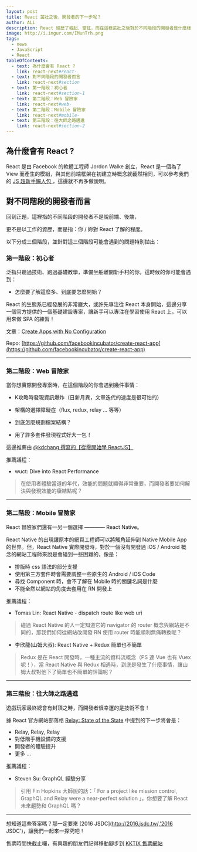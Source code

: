 ```yaml
---
layout: post
title: React 茁壯之後，開發者的下一步呢？
author: ALi
description: React 經歷了崛起、當紅，而在這樣茁壯之後對於不同階段的開發者是什麼樣的挑戰？
image: http://i.imgur.com/IMunTrh.png
tags:
  - news
  - JavaScript
  - React
tableOfContents:
  - text: 為什麼會有 React ?
    link: react-next#react-
  - text: 對不同階段的開發者而言
    link: react-next#section
  - text: 第一階段：初心者
    link: react-next#section-1
  - text: 第二階段：Web 冒險家
    link: react-next#web-
  - text: 第二階段：Mobile 冒險家
    link: react-next#mobile-
  - text: 第三階段：往大師之路邁進
    link: react-next#section-2
---
```


## 為什麼會有 React ?

React 是由 Facebook 的軟體工程師 Jordon Walke 創立，React 是一個為了 View 而產生的模組，與其他前端框架在初建立時概念就截然相同，可以參考我們的 [JS 超新手懶人包
](http://blog.jsdc.tw/2016/08/21/jsdc2016-beginner-pack)，這邊就不再多做說明。


## 對不同階段的開發者而言

回到正題，這裡指的不同階段的開發者不是說前端、後端，

更不是以工作的資歷，而是指：你 / 妳對 React 了解的程度。

以下分成三個階段，並針對這三個階段可能會遇到的問題特別拋出：


### 第一階段：初心者

泛指只聽過技術、跑過基礎教學，準備坐船離開新手村的你，這時候的你可能會遇到：

- 怎麼要了解這麼多、到底要怎麼開始？

React 的生態系已經發展的非常龐大，或許先專注從 React 本身開始，這邊分享一個官方提供的一個基礎建設專案，讓新手可以專注在學習使用 React 上，可以用來做 SPA 的練習！

文章：[Create Apps with No Configuration](https://facebook.github.io/react/blog/2016/07/22/create-apps-with-no-configuration.html)

Repo: [https://github.com/facebookincubator/create-react-app](https://github.com/facebookincubator/create-react-app)

- - - -

### 第二階段：Web 冒險家

當你想實際開發專案時，在這個階段的你會遇到幾件事情：

  - K攻略時發現資訊爆炸（日新月異，文章迭代的速度是很可怕的）

  - 架構的選擇障礙症（flux, redux, relay ... 等等）

  - 到底怎麼規劃檔案結構？

  - 用了許多套件發現程式好大一包！


這邊推薦由 [@kdchang 撰寫的【從零開始學 ReactJS】](https://www.gitbook.com/book/kdchang/react101/details)


推薦議程：

- wuct: Dive into React Performance

> 在使用者體驗當道的年代，效能的問題就顯得非常重要，而開發者要如何解決與發現效能的癥結點呢？

- - - -

### 第二階段：Mobile 冒險家

React 冒險家們還有一另一個選擇 ———— React Native。

React Native 的出現讓原本的網頁工程師可以將觸角延伸到 Native Mobile App 的世界。但，React Native 實際開發時，對於一個沒有開發過 iOS / Android 概念的網站工程師來說是會碰到一些困難的，像是：

- 排版時 css 語法的部分支援
- 使用第三方套件時會需要調整一些原生的 Android / iOS Code
- 尋找 Component 時，會不了解在 Mobile 時的關鍵名詞是什麼
- 不能全然以網站的角度去套用在 RN 開發上

推薦議程：

- Tomas Lin: React Native - dispatch route like web uri

> 碰過 React Native 的人一定知道它的 navigator 的 router 概念與網站是不同的，那我們如何從網站改開發 RN 使用 router 時能順利無痛轉換呢？


- 李欣龍(山姆大叔): React Native + Redux 簡單也不簡單

> Redux 是在 React 開發時，一種主流的資料流概念（PS 連 Vue 也有 Vuex 呢！），當 React Native 與 Redux 相遇時，到底是發生了什麼事情，讓山姆大叔對他下了簡單也不簡單的評論呢？

- - - -


### 第三階段：往大師之路邁進

遊戲玩家最終總會有封頂之時，而開發者很幸運的是技術不會！

據 React 官方網站部落格 [Relay: State of the State](https://facebook.github.io/react/blog/2016/08/05/relay-state-of-the-state.html#whats-next) 中提到的下一步將會是：

- Relay, Relay, Relay
- 對低階手機設備的支援
- 開發者的體驗提升
- 更多 ...

推薦議程：

- Steven Su: GraphQL 經驗分享

> 引用 Fin Hopkins 大師說的話：「 For a project like mission control, GraphQL and Relay were a near-perfect solution 」，你想要了解 React 未來趨勢和 GraphQL 嗎？

- - - -

想知道這些答案嗎？那一定要來 [2016 JSDC](http://2016.jsdc.tw/,'2016 JSDC')，讓我們一起來一探究吧！

售票時間快截止囉，有興趣的朋友們記得移動腳步到 [KKTIX 售票網站](http://jsdc-tw.kktix.cc/events/jsdc2016, '售票於 9/16 截止')
